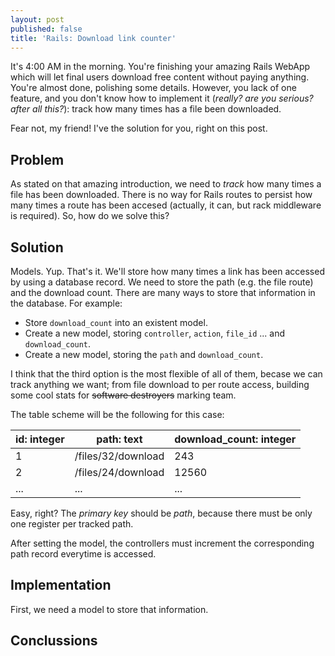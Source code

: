 ```yaml
---
layout: post
published: false
title: 'Rails: Download link counter'
---
```

It's 4:00 AM in the morning. You're finishing your amazing Rails WebApp which will let final users download free content without paying anything. You're almost done, polishing some details. However, you lack of one feature, and you don't know how to implement it (*really? are you serious? after all this?*): track how many times has a file been downloaded.

Fear not, my friend! I've the solution for you, right on this post.

## Problem

As stated on that amazing introduction, we need to *track* how many times a file has been downloaded. There is no way for Rails routes to persist how many times a route has been accesed (actually, it can, but rack middleware is required). So, how do we solve this?

## Solution

Models. Yup. That's it. We'll store how many times a link has been accessed by using a database record. We need to store the path (e.g. the file route) and the download count. There are many ways to store that information in the database. For example:

- Store `download_count` into an existent model.
- Create a new model, storing `controller`, `action`, `file_id` ... and `download_count`.
- Create a new model, storing the `path` and `download_count`.

I think that the third option is the most flexible of all of them, becase we can track anything we want; from file download to per route access, building some cool stats for ~~software destroyers~~ marking team.

The table scheme will be the following for this case:

| id: integer | path: text         | download_count: integer |
| ----------- | ------------------ | ----------------------- |
|           1 | /files/32/download |                     243 |
|           2 | /files/24/download |                   12560 |
|         ... |                ... |                     ... |

Easy, right? The *primary key* should be *path*, because there must be only one register per tracked path.

After setting the model, the controllers must increment the corresponding path record everytime is accessed.

## Implementation

First, we need a model to store that information.

## Conclussions
